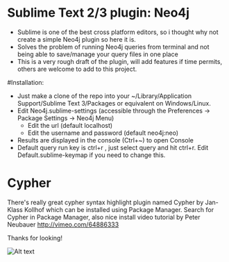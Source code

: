 # Sublime Text 2/3 plugin: Neo4j

* Sublime is one of the best cross platform editors, so i thought why not create a simple Neo4j plugin so here it is.
* Solves the problem of running Neo4j queries from terminal and not being able to save/manage your query files in one place
* This is a very rough draft of the plugin, will add features if time permits, others are welcome to add to this project.


#Installation:
* Just make a clone of the repo into your ~/Library/Application Support/Sublime Text 3/Packages or equivalent on Windows/Linux.
* Edit Neo4j.sublime-settings (accessible through the Preferences -> Package Settings -> Neo4j Menu)
  * Edit the url (default localhost)
  * Edit the username and password (default neo4j:neo)
* Results are displayed in the console (Ctrl+~) to open Console
* Default query run key is ctrl+r , just select query and hit ctrl+r. Edit Default.sublime-keymap if you need to change this.

# Cypher
There's really great cypher syntax highlight plugin named Cypher by Jan-Klass Kollhof which can be installed using Package Manager.
Search for Cypher in Package Manager, also nice install video tutorial by Peter Neubauer http://vimeo.com/64886333

Thanks for looking!

![Alt text](/sublime-text-neo4j.png "Sublime Neo4j Plugin")

